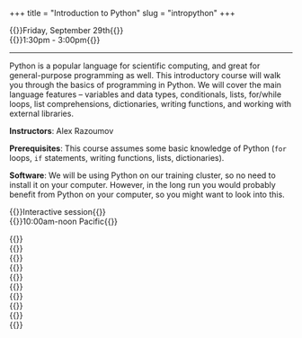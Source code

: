 +++
title = "Introduction to Python"
slug = "intropython"
+++

{{<cor>}}Friday, September 29th{{</cor>}}\
{{<cgr>}}1:30pm - 3:00pm{{</cgr>}}

<!-- Course materials will be added here shortly before the start of the course. -->

<!-- Register for this course -->
<!-- {{<a "https://docs.google.com/forms/d/e/1FAIpQLSc5u2bwaPWW53D9kijqQxyqRSoFqUTx55iWjPJpzjMFAR3Dag/viewform" "here">}}. -->

---

Python is a popular language for scientific computing, and great for general-purpose programming as well. This
introductory course will walk you through the basics of programming in Python. We will cover the main language
features – variables and data types, conditionals, lists, for/while loops, list comprehensions, dictionaries,
writing functions, and working with external libraries.

**Instructors**: Alex Razoumov

**Prerequisites**: This course assumes some basic knowledge of Python (`for` loops, `if` statements, writing
functions, lists, dictionaries).

**Software**: We will be using Python on our training cluster, so no need to install it on your computer. However, in
  the long run you would probably benefit from Python on your computer, so you might want to look into this.
  
<!-- During the workshop you will likely need a remote secure shell (SSH) client installed on your computer in -->
<!-- order to participate in the course exercises. On Windows we recommend [the free Home Edition of -->
<!-- MobaXterm](https://mobaxterm.mobatek.net/download.html). On Mac and Linux computers SSH is usually -->
<!-- pre-installed (try typing `ssh` in a terminal to make sure it is there). -->





{{<cor>}}Interactive session{{</cor>}} \
{{<cgr>}}10:00am-noon Pacific{{</cgr>}}

{{<linktitle url="../python1/python-01-setup" text="Setup and running Jupyter notebooks">}} \
{{<linktitle url="../python1/python-02-variables" text="Variables and data types">}} \
{{<linktitle url="../python1/python-03-builtin" text="Built-in functions and help">}} \
{{<linktitle url="../python1/python-04-conditionals" text="Conditionals">}} \
{{<linktitle url="../python1/python-05-lists" text="Lists">}} \
{{<linktitle url="../python1/python-06-loops" text="Loops">}} \
{{<linktitle url="../python1/python-07-dictionaries" text="Dictionaries">}} \
{{<linktitle url="../python1/python-08-functions" text="Writing functions">}} \
{{<linktitle url="../python1/python-09-scope" text="Variable scope and other topics">}} \
{{<linktitle url="../python1/python-10-libraries" text="Libraries, virtual environments and packaging">}}
